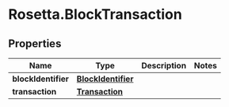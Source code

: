 # Rosetta.BlockTransaction

## Properties

Name | Type | Description | Notes
------------ | ------------- | ------------- | -------------
**blockIdentifier** | [**BlockIdentifier**](BlockIdentifier.md) |  | 
**transaction** | [**Transaction**](Transaction.md) |  | 


